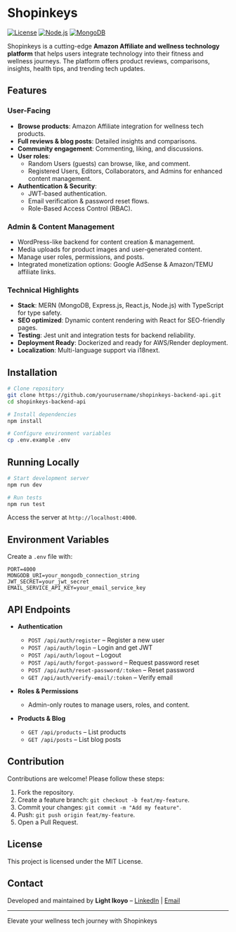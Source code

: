 # Shopinkeys

[![License](https://img.shields.io/badge/license-MIT-blue.svg)](LICENSE)
[![Node.js](https://img.shields.io/badge/node-%3E%3D18-green)](https://nodejs.org/)
[![MongoDB](https://img.shields.io/badge/mongodb-%3E%3D5.0-green)](https://www.mongodb.com/)

Shopinkeys is a cutting-edge **Amazon Affiliate and wellness technology platform** that helps users integrate technology into their fitness and wellness journeys. The platform offers product reviews, comparisons, insights, health tips, and trending tech updates.

## Features

### User-Facing
- **Browse products**: Amazon Affiliate integration for wellness tech products.  
- **Full reviews & blog posts**: Detailed insights and comparisons.  
- **Community engagement**: Commenting, liking, and discussions.  
- **User roles**:
  - Random Users (guests) can browse, like, and comment.  
  - Registered Users, Editors, Collaborators, and Admins for enhanced content management.  
- **Authentication & Security**:
  - JWT-based authentication.  
  - Email verification & password reset flows.  
  - Role-Based Access Control (RBAC).

### Admin & Content Management
- WordPress-like backend for content creation & management.  
- Media uploads for product images and user-generated content.  
- Manage user roles, permissions, and posts.  
- Integrated monetization options: Google AdSense & Amazon/TEMU affiliate links.

### Technical Highlights
- **Stack**: MERN (MongoDB, Express.js, React.js, Node.js) with TypeScript for type safety.  
- **SEO optimized**: Dynamic content rendering with React for SEO-friendly pages.  
- **Testing**: Jest unit and integration tests for backend reliability.  
- **Deployment Ready**: Dockerized and ready for AWS/Render deployment.  
- **Localization**: Multi-language support via i18next.

## Installation

```bash
# Clone repository
git clone https://github.com/yourusername/shopinkeys-backend-api.git
cd shopinkeys-backend-api

# Install dependencies
npm install

# Configure environment variables
cp .env.example .env
````

## Running Locally

```bash
# Start development server
npm run dev

# Run tests
npm run test
```

Access the server at `http://localhost:4000`.

## Environment Variables

Create a `.env` file with:

```
PORT=4000
MONGODB_URI=your_mongodb_connection_string
JWT_SECRET=your_jwt_secret
EMAIL_SERVICE_API_KEY=your_email_service_key
```

## API Endpoints

* **Authentication**

  * `POST /api/auth/register` – Register a new user
  * `POST /api/auth/login` – Login and get JWT
  * `POST /api/auth/logout` – Logout
  * `POST /api/auth/forgot-password` – Request password reset
  * `POST /api/auth/reset-password/:token` – Reset password
  * `GET /api/auth/verify-email/:token` – Verify email

* **Roles & Permissions**

  * Admin-only routes to manage users, roles, and content.

* **Products & Blog**

  * `GET /api/products` – List products
  * `GET /api/posts` – List blog posts

## Contribution

Contributions are welcome! Please follow these steps:

1. Fork the repository.
2. Create a feature branch: `git checkout -b feat/my-feature`.
3. Commit your changes: `git commit -m "Add my feature"`.
4. Push: `git push origin feat/my-feature`.
5. Open a Pull Request.

## License

This project is licensed under the MIT License.

## Contact

Developed and maintained by **Light Ikoyo** – [LinkedIn](https://www.linkedin.com/in/light-ikoyo) | [Email](mailto:eseogheneikoyo23@gmail.com)

---

Elevate your wellness tech journey with Shopinkeys 

```

